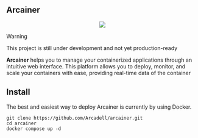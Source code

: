 ## Arcainer
<p align="center">
  <img src="https://github.com/user-attachments/assets/d0c3c800-97de-4bf1-b24e-a3e79bf46233" />
</p>

> [!WARNING]
> This project is still under development and not yet production-ready

**Arcainer** helps you to manage your containerized applications through an intuitive web interface. This platform allows you to deploy, monitor, and scale your containers with ease, providing real-time data of the container

## Install

The best and easiest way to deploy Arcainer is currently by using Docker.
```
git clone https://github.com/Arcadell/arcainer.git
cd arcainer
docker compose up -d
```

